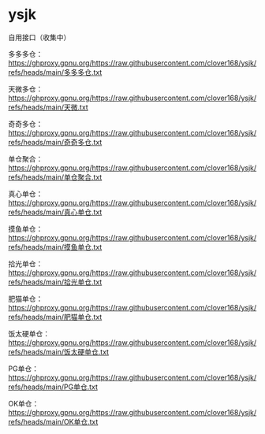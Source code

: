 # ysjk
自用接口（收集中）

多多多仓：
https://ghproxy.gpnu.org/https://raw.githubusercontent.com/clover168/ysjk/refs/heads/main/多多多仓.txt

天微多仓：
https://ghproxy.gpnu.org/https://raw.githubusercontent.com/clover168/ysjk/refs/heads/main/天微.txt

奇奇多仓：
https://ghproxy.gpnu.org/https://raw.githubusercontent.com/clover168/ysjk/refs/heads/main/奇奇多仓.txt

单仓聚合：
https://ghproxy.gpnu.org/https://raw.githubusercontent.com/clover168/ysjk/refs/heads/main/单仓聚合.txt

真心单仓：
https://ghproxy.gpnu.org/https://raw.githubusercontent.com/clover168/ysjk/refs/heads/main/真心单仓.txt

摸鱼单仓：
https://ghproxy.gpnu.org/https://raw.githubusercontent.com/clover168/ysjk/refs/heads/main/摸鱼单仓.txt

拾光单仓：
https://ghproxy.gpnu.org/https://raw.githubusercontent.com/clover168/ysjk/refs/heads/main/拾光单仓.txt

肥猫单仓：
https://ghproxy.gpnu.org/https://raw.githubusercontent.com/clover168/ysjk/refs/heads/main/肥猫单仓.txt

饭太硬单仓：
https://ghproxy.gpnu.org/https://raw.githubusercontent.com/clover168/ysjk/refs/heads/main/饭太硬单仓.txt

PG单仓：
https://ghproxy.gpnu.org/https://raw.githubusercontent.com/clover168/ysjk/refs/heads/main/PG单仓.txt

OK单仓：
https://ghproxy.gpnu.org/https://raw.githubusercontent.com/clover168/ysjk/refs/heads/main/OK单仓.txt



